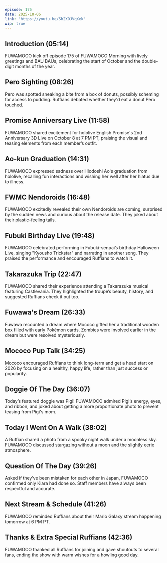 ```yaml
---
episode: 175
date: 2025-10-06
link: "https://youtu.be/Sh2XOJVqXek"
wip: true
---
```


## Introduction (05:14)

FUWAMOCO kick off episode 175 of FUWAMOCO Morning with lively greetings and BAU BAUs, celebrating the start of October and the double-digit months of the year.

## Pero Sighting (08:26)

Pero was spotted sneaking a bite from a box of donuts, possibly scheming for access to pudding. Ruffians debated whether they'd eat a donut Pero touched.

## Promise Anniversary Live (11:58)

FUWAMOCO shared excitement for hololive English Promise's 2nd Anniversary 3D Live on October 8 at 7 PM PT, praising the visual and teasing elements from each member’s outfit.

## Ao-kun Graduation (14:31)

FUWAMOCO expressed sadness over Hiodoshi Ao's graduation from hololive, recalling fun interactions and wishing her well after her hiatus due to illness.

## FWMC Nendoroids (16:48)

FUWAMOCO excitedly revealed their own Nendoroids are coming, surprised by the sudden news and curious about the release date. They joked about their plastic-feeling tails.

## Fubuki Birthday Live (19:48)

FUWAMOCO celebrated performing in Fubuki-senpai’s birthday Halloween Live, singing "Kyousho Trickstar" and narrating in another song. They praised the performance and encouraged Ruffians to watch it.

## Takarazuka Trip (22:47)

FUWAMOCO shared their experience attending a Takarazuka musical featuring Castlevania. They highlighted the troupe’s beauty, history, and suggested Ruffians check it out too.

## Fuwawa's Dream (26:33)

Fuwawa recounted a dream where Mococo gifted her a traditional wooden box filled with early Pokémon cards. Zombies were involved earlier in the dream but were resolved mysteriously.

## Mococo Pup Talk (34:25)

Mococo encouraged Ruffians to think long-term and get a head start on 2026 by focusing on a healthy, happy life, rather than just success or popularity.

## Doggie Of The Day (36:07)

Today’s featured doggie was Pigi! FUWAMOCO admired Pigi’s energy, eyes, and ribbon, and joked about getting a more proportionate photo to prevent teasing from Pigi's mom.

## Today I Went On A Walk (38:02)

A Ruffian shared a photo from a spooky night walk under a moonless sky. FUWAMOCO discussed stargazing without a moon and the slightly eerie atmosphere.

## Question Of The Day (39:26)

Asked if they’ve been mistaken for each other in Japan, FUWAMOCO confirmed only Kiara had done so. Staff members have always been respectful and accurate.

## Next Stream & Schedule (41:26)

FUWAMOCO reminded Ruffians about their Mario Galaxy stream happening tomorrow at 6 PM PT.

## Thanks & Extra Special Ruffians (42:36)

FUWAMOCO thanked all Ruffians for joining and gave shoutouts to several fans, ending the show with warm wishes for a howling good day.

